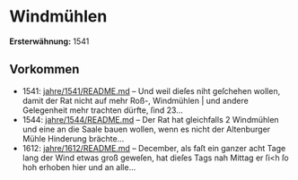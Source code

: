 # Windmühlen

**Ersterwähnung:** 1541

## Vorkommen
- 1541: [jahre/1541/README.md](../jahre/1541/README.md) – Und weil dieſes niht geſchehen
wollen, damit der Rat nicht auf mehr Roß-, Windmühlen |
und andere Gelegenheit mehr trachten dürfte, ſind 23...
- 1544: [jahre/1544/README.md](../jahre/1544/README.md) – Der Rat hat gleichfalls 2 Windmühlen und eine an
die Saale bauen wollen, wenn es nicht der Altenburger
Mühle Hinderung brächte...
- 1612: [jahre/1612/README.md](../jahre/1612/README.md) – December, als faſt ein ganzer acht
Tage lang der Wind etwas groß geweſen, hat dieſes Tags
nah Mittag er ſi<h ſo hoh erhoben hier und an alle...
